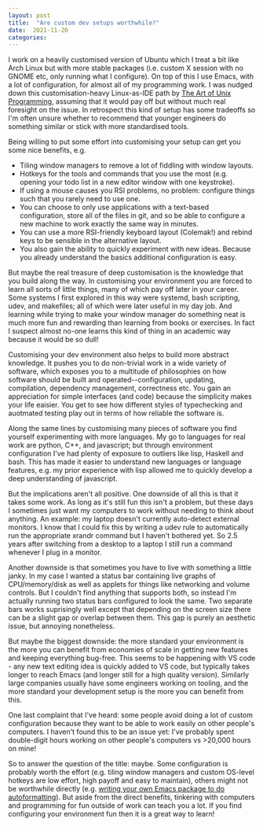```yaml
---
layout: post
title:  "Are custom dev setups worthwhile?"
date:  2021-11-20
categories:
---
```



I work on a heavily customised version of Ubuntu which I treat a bit like Arch
Linux but with more stable packages (i.e. custom X session with no GNOME etc,
only running what I configure). On top of this I use Emacs, with a lot of configuration, for
almost all of my programming work. I was nudged down this customisation-heavy Linux-as-IDE path by [The Art of
Unix Programming](https://nakamotoinstitute.org/static/docs/taoup.pdf),
assuming that it would pay off but without much real foresight on the issue.
In retrospect this kind of setup has some tradeoffs so I'm often unsure whether
to recommend that younger engineers do something similar or stick with more
standardised tools.

Being willing to put some effort into customising your setup can get you some
nice benefits, e.g.

* Tiling window managers to remove a lot of fiddling with window layouts.
* Hotkeys for the tools and commands that you use the most (e.g. opening your
  todo list in a new editor window with one keystroke).
* If using a mouse causes you RSI problems, no problem: configure things such
  that you rarely need to use one.
* You can choose to only use applications with a text-based configuration, store
  all of the files in git, and so be able to configure a new machine to work
  exactly the same way in minutes.
* You can use a more RSI-friendly keyboard layout (Colemak!) and rebind keys to
  be sensible in the alternative layout.
* You also gain the ability to quickly experiment with new ideas. Because you
  already understand the basics additional configuration is easy.

But maybe the real treasure of deep customisation is the knowledge that you build along the way.
In customising your environment you are forced to learn all sorts of little
things, many of which pay off later in your career. Some systems I first explored in this way were systemd, bash scripting,
udev, and makefiles; all of which were later useful in my day job. And learning while trying to make your
window manager do something neat is much more fun and rewarding than learning
from books or exercises. In fact I suspect almost no-one learns this kind of thing
in an academic way because it would be so dull!

Customising your dev environment also helps to build more abstract knowledge. It pushes you 
to do non-trivial work in a wide variety of software, which exposes you to a multitude of
philosophies on how software should be built and operated--configuration, updating, compilation, dependency management, correctness etc.
You gain an appreciation for simple interfaces (and code) because the simplicity
makes your life eaisier. You get to see how different styles of typechecking and
auotmated testing play out in terms of how reliable the software is.

Along the same lines by customising many pieces of software you find yourself experimenting with more 
languages. My go to languages for real work are python, C++, and javascript; but through
environment configuration I've had plenty of exposure to outliers like lisp,
Haskell and bash. This has made it easier to understand new languages or language
features, e.g. my prior experience with lisp allowed me to quickly develop a deep
understanding of javascript.


But the implications aren't all positive. One downside of all this is that it takes some work. As long as it's still fun
this isn't a problem, but these days I sometimes just want my computers to work
without needing to think about anything. An example: my laptop doesn't currently
auto-detect external monitors. I know that I could fix this by writing a udev rule to
automatically run the appropriate xrandr command but I haven't bothered yet. So
2.5 years after switching from a desktop to a laptop I still run a command
whenever I plug in a monitor.

Another downside is that sometimes you have to live with something a little janky.
In my case I wanted a status bar containing live graphs of CPU/memory/disk as well as
applets for things like networking and volume controls. But I couldn't find anything that supports
both, so instead I'm actually running two status bars configured to look the same. Two separate bars
works suprisingly well except that depending on the screen size there can be a slight gap or
overlap between them. This gap is purely an aesthetic issue, but annoying nonetheless.

But maybe the biggest downside: the more standard your environment is the more
you can benefit from economies of scale in getting new features and keeping
everything bug-free. This seems to be happening with VS code - any
new text editing idea is quickly added to VS code, but typically takes
longer to reach Emacs (and longer still for a high quality version). Similarly
large companies usually have some engineers working on tooling, and the more standard your development setup 
is the more you can benefit from this.

One last complaint that I've heard: some people avoid doing a lot of custom configuration because they
want to be able to work easily on other people's computers. I haven't found this
to be an issue yet: I've probably spent double-digit hours working on other
people's computers vs >20,000 hours on mine!


So to answer the question of the title: maybe. Some configuration is probably worth the effort (e.g.
tiling window managers and custom OS-level hotkeys are low effort, high payoff
and easy to maintain), others might not be worthwhile directly (e.g. [writing
your own Emacs package to do
autoformatting](https://github.com/davidshepherd7/electric-operator/)). But
aside from the direct benefits, tinkering with computers and programming for fun
outside of work can teach you a lot. If you find configuring your environment
fun then it is a great way to learn!
